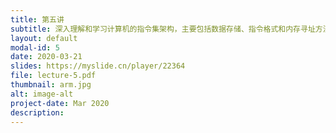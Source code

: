 ```yaml
---
title: 第五讲
subtitle: 深入理解和学习计算机的指令集架构，主要包括数据存储、指令格式和内存寻址方法
layout: default
modal-id: 5
date: 2020-03-21
slides: https://myslide.cn/player/22364
file: lecture-5.pdf
thumbnail: arm.jpg
alt: image-alt
project-date: Mar 2020
description:
---
```


